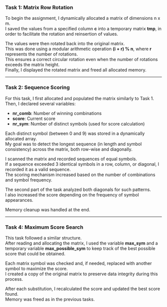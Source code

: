 ### **Task 1: Matrix Row Rotation**

To begin the assignment, I dynamically allocated a matrix of dimensions n x m.  
I saved the values from a specified column **c** into a temporary matrix **tmp**, in order to facilitate the rotation and reinsertion of values.

The values were then rotated back into the original matrix.  
This was done using a modular arithmetic operation **(i + r) % n**, where **r** represents the number of rotations.  
This ensures a correct circular rotation even when the number of rotations exceeds the matrix height.  
Finally, I displayed the rotated matrix and freed all allocated memory.

---

### **Task 2: Sequence Scoring**

For this task, I first allocated and populated the matrix similarly to Task 1.  
Then, I declared several variables:

- **nr_comb**: Number of winning combinations  
- **score**: Current score  
- **nr_sym**: Number of distinct symbols (used for score calculation)

Each distinct symbol (between 0 and 9) was stored in a dynamically allocated array.  
My goal was to detect the longest sequence (in length and symbol consistency) across the matrix, both row-wise and diagonally.

I scanned the matrix and recorded sequences of equal symbols.  
If a sequence exceeded 3 identical symbols in a row, column, or diagonal, I recorded it as a valid sequence.  
The scoring mechanism increased based on the number of combinations and symbol frequency.

The second part of the task analyzed both diagonals for such patterns.  
I also increased the score depending on the frequency of symbol appearances.

Memory cleanup was handled at the end.

---

### **Task 4: Maximum Score Search**

This task followed a similar structure.  
After reading and allocating the matrix, I used the variable **max_sym** and a temporary variable **max_possible_sym** to keep track of the best possible score that could be obtained.

Each matrix symbol was checked and, if needed, replaced with another symbol to maximize the score.  
I created a copy of the original matrix to preserve data integrity during this process.

After each substitution, I recalculated the score and updated the best score found.  
Memory was freed as in the previous tasks.
